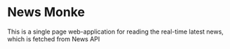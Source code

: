 # News Monke
This is a single page web-application for reading the real-time latest news, which is fetched from News API